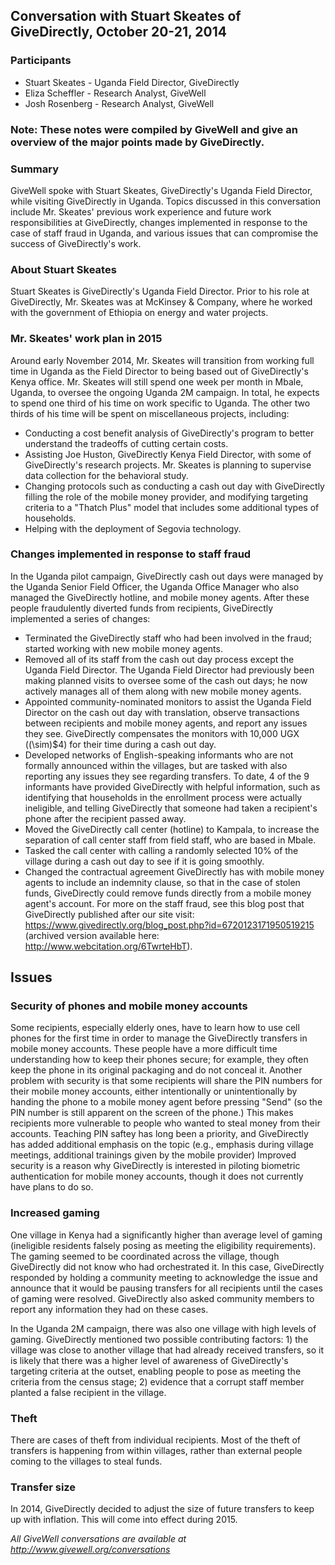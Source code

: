 ## Conversation with Stuart Skeates of GiveDirectly, October 20-21, 2014

### Participants

* Stuart Skeates - Uganda Field Director, GiveDirectly
* Eliza Scheffler - Research Analyst, GiveWell
* Josh Rosenberg - Research Analyst, GiveWell

### Note: These notes were compiled by GiveWell and give an overview of the major points made by GiveDirectly.

### Summary

GiveWell spoke with Stuart Skeates, GiveDirectly's Uganda Field Director, while visiting GiveDirectly in Uganda. Topics discussed in this conversation include Mr. Skeates' previous work experience and future work responsibilities at GiveDirectly, changes implemented in response to the case of staff fraud in Uganda, and various issues that can compromise the success of GiveDirectly's work.

### About Stuart Skeates

Stuart Skeates is GiveDirectly's Uganda Field Director. Prior to his role at GiveDirectly, Mr. Skeates was at McKinsey & Company, where he worked with the government of Ethiopia on energy and water projects.

### Mr. Skeates' work plan in 2015

Around early November 2014, Mr. Skeates will transition from working full time in Uganda as the Field Director to being based out of GiveDirectly's Kenya office. Mr. Skeates will still spend one week per month in Mbale, Uganda, to oversee the ongoing Uganda 2M campaign. In total, he expects to spend one third of his time on work specific to Uganda. The other two thirds of his time will be spent on miscellaneous projects, including:

* Conducting a cost benefit analysis of GiveDirectly's program to better understand the tradeoffs of cutting certain costs.
* Assisting Joe Huston, GiveDirectly Kenya Field Director, with some of GiveDirectly's research projects. Mr. Skeates is planning to supervise data collection for the behavioral study.
* Changing protocols such as conducting a cash out day with GiveDirectly filling the role of the mobile money provider, and modifying targeting criteria to a "Thatch Plus" model that includes some additional types of households.
* Helping with the deployment of Segovia technology.

### Changes implemented in response to staff fraud

In the Uganda pilot campaign, GiveDirectly cash out days were managed by the Uganda Senior Field Officer, the Uganda Office Manager who also managed the GiveDirectly hotline, and mobile money agents. After these people fraudulently diverted funds from recipients, GiveDirectly implemented a series of changes:

* Terminated the GiveDirectly staff who had been involved in the fraud; started working with new mobile money agents.
* Removed all of its staff from the cash out day process except the Uganda Field Director. The Uganda Field Director had previously been making planned visits to oversee some of the cash out days; he now actively manages all of them along with new mobile money agents.
* Appointed community-nominated monitors to assist the Uganda Field Director on the cash out day with translation, observe transactions between recipients and mobile money agents, and report any issues they see. GiveDirectly compensates the monitors with 10,000 UGX (\(\sim\)$4) for their time during a cash out day.
* Developed networks of English-speaking informants who are not formally announced within the villages, but are tasked with also reporting any issues they see regarding transfers. To date, 4 of the 9 informants have provided GiveDirectly with helpful information, such as identifying that households in the enrollment process were actually ineligible, and telling GiveDirectly that someone had taken a recipient's phone after the recipient passed away.
* Moved the GiveDirectly call center (hotline) to Kampala, to increase the separation of call center staff from field staff, who are based in Mbale.
* Tasked the call center with calling a randomly selected 10% of the village during a cash out day to see if it is going smoothly.
* Changed the contractual agreement GiveDirectly has with mobile money agents to include an indemnity clause, so that in the case of stolen funds, GiveDirectly could remove funds directly from a mobile money agent's account. For more on the staff fraud, see this blog post that GiveDirectly published after our site visit: https://www.givedirectly.org/blog_post.php?id=6720123171950519215 (archived version available here: http://www.webcitation.org/6TwrteHbT).

## Issues

### Security of phones and mobile money accounts

Some recipients, especially elderly ones, have to learn how to use cell phones for the first time in order to manage the GiveDirectly transfers in mobile money accounts. These people have a more difficult time understanding how to keep their phones secure; for example, they often keep the phone in its original packaging and do not conceal it. Another problem with security is that some recipients will share the PIN numbers for their mobile money accounts, either intentionally or unintentionally by handing the phone to a mobile money agent before pressing "Send" (so the PIN number is still apparent on the screen of the phone.) This makes recipients more vulnerable to people who wanted to steal money from their accounts. Teaching PIN saftey has long been a priority, and GiveDirectly has added additional emphasis on the topic (e.g., emphasis during village meetings, additional trainings given by the mobile provider) Improved security is a reason why GiveDirectly is interested in piloting biometric authentication for mobile money accounts, though it does not currently have plans to do so.

### Increased gaming

One village in Kenya had a significantly higher than average level of gaming (ineligible residents falsely posing as meeting the eligibility requirements). The gaming seemed to be coordinated across the village, though GiveDirectly did not know who had orchestrated it. In this case, GiveDirectly responded by holding a community meeting to acknowledge the issue and announce that it would be pausing transfers for all recipients until the cases of gaming were resolved. GiveDirectly also asked community members to report any information they had on these cases.

In the Uganda 2M campaign, there was also one village with high levels of gaming. GiveDirectly mentioned two possible contributing factors: 1) the village was close to another village that had already received transfers, so it is likely that there was a higher level of awareness of GiveDirectly's targeting criteria at the outset, enabling people to pose as meeting the criteria from the census stage; 2) evidence that a corrupt staff member planted a false recipient in the village.

### Theft

There are cases of theft from individual recipients. Most of the theft of transfers is happening from within villages, rather than external people coming to the villages to steal funds.

### Transfer size

In 2014, GiveDirectly decided to adjust the size of future transfers to keep up with inflation. This will come into effect during 2015.

_All GiveWell conversations are available at http://www.givewell.org/conversations_